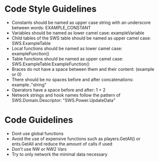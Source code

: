 # Code Style Guidelines
- Constants should be named as upper case string with an underscore between words: EXAMPLE_CONSTANT
- Variables should be named as lower camel case: exampleVariable
- Child tables of the SWS table should be named as upper camel case: SWS.ExampleTable
- Local functions should be named as lower camel case: exampleFunction()
- Table functions should be named as upper camel case: SWS.ExampleTable:ExampleFunction()
- Braces do not have a space between them and their content: (example or 0)
- There should be no spaces before and after concatenations: example.."string"
- Operators have a space before and after: 1 + 2
- Network strings and hook names follow the pattern of SWS.Domain.Descriptor: "SWS.Power.UpdateData"

# Code Guidelines
- Dont use global functions
- Avoid the use of expensive functions such as players.GetAll() or ents.GetAll and reduce the amount of calls if used
- Don't use NW or NW2 Vars
- Try to only network the minimal data necessary
